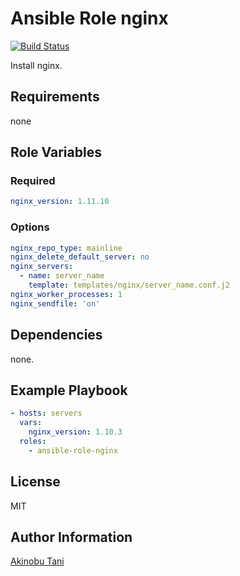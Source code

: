 Ansible Role nginx
=========
[![Build Status](https://travis-ci.org/akinobu-tani/ansible-role-nginx.svg?branch=master)](https://travis-ci.org/akinobu-tani/ansible-role-nginx)

Install nginx.

Requirements
------------

none

Role Variables
--------------

### Required

``` yaml
nginx_version: 1.11.10
```

### Options

``` yaml
nginx_repo_type: mainline
nginx_delete_default_server: no
nginx_servers:
  - name: server_name
    template: templates/nginx/server_name.conf.j2
nginx_worker_processes: 1
nginx_sendfile: 'on'
```

Dependencies
------------

none.

Example Playbook
----------------

``` yaml
- hosts: servers
  vars:
    nginx_version: 1.10.3
  roles:
    - ansible-role-nginx
```

License
-------

MIT

Author Information
------------------

[Akinobu Tani](http://github.com/akinobu-tani)
